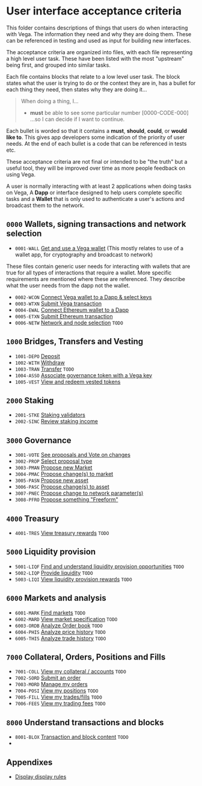 # User interface acceptance criteria

This folder contains descriptions of things that users do when interacting with Vega. The information they need and why they are doing them. These can be referenced in testing and used as input for building new interfaces.

The acceptance criteria are organized into files, with each file representing a high level user task. These have been listed with the most "upstream" being first, and grouped into similar tasks.

Each file contains blocks that relate to a low level user task. The block states what the user is trying to do or the context they are in, has a bullet for each thing they need, then states why they are doing it...

> When doing a thing, I...
>  - **must** be able to see some particular number [0000-CODE-000]
> ...so I can decide if I want to continue.

Each bullet is worded so that it contains a **must**, **should**, **could**, or **would like to**. This gives app developers some indication of the priority of user needs. At the end of each bullet is a code that can be referenced in tests etc.

These acceptance criteria are not final or intended to be "the truth" but a useful tool, they will be improved over time as more people feedback on using Vega.

A user is normally interacting with at least 2 applications when doing tasks on Vega, A **Dapp** or interface designed to help users complete specific tasks and a **Wallet** that is only used to authenticate a user's actions and broadcast them to the network.

## `0000` Wallets, signing transactions and network selection

- `0001-WALL` [Get and use a Vega wallet](0001-WALL-wallet.md) (This mostly relates to use of a wallet app, for cryptography and broadcast to network)

These files contain generic user needs for interacting with wallets that are true for all types of interactions that require a wallet. More specific requirements are mentioned where these are referenced. They describe what the user needs from the dapp not the wallet.

- `0002-WCON` [Connect Vega wallet to a Dapp & select keys](0002-WCON-connect_vega_wallet.md)
- `0003-WTXN` [Submit Vega transaction](0003-WTXN-submit_vega_transaction.md)
- `0004-EWAL` [Connect Ethereum wallet to a Dapp](0004-EWAL-connect_ethereum_wallet.md)
- `0005-ETXN` [Submit Ethereum transaction](0005-ETXN-submit_ethereum_transaction.md)
- `0006-NETW` [Network and node selection](0006-NETW-network-and-nodes.md) `TODO`

## `1000` Bridges, Transfers and Vesting

- `1001-DEPO` [Deposit](1001-DEPO-desposit.md)
- `1002-WITH` [Withdraw](1002-WITH-withdraw.md)
- `1003-TRAN` [Transfer](1003-TRAN-transfer.md) `TODO`
- `1004-ASSO` [Associate governance token with a Vega key](1004-ASSO-associate.md)
- `1005-VEST` [View and redeem vested tokens](1005-VEST-vesting.md)

## `2000` Staking

- `2001-STKE` [Staking validators](2001-STKE-staking.md)
- `2002-SINC` [Review staking income](2002-SINC-staking-income.md)

## `3000` Governance

- `3001-VOTE` [See proposals and Vote on changes](3001-VOTE-vote.md)
- `3002-PROP` [Select proposal type](3002-PROP-propose.md)
- `3003-PMAN` [Propose new Market](3003-PMAN-propose_new_market.md)
- `3004-PMAC` [Propose change(s) to market](3004-PMAC-propose_market_change.md)
- `3005-PASN` [Propose new asset](3005-PASN-propose_new_asset.md)
- `3006-PASC` [Propose change(s) to asset](3006-PASC-propose_asset_change.md)
- `3007-PNEC` [Propose change to network parameter(s)](3007-PNEC-propose_network.md)
- `3008-PFRO` [Propose something "Freeform"](3008-PFRO-propose_freeform.md)

## `4000` Treasury

- `4001-TRES` [View treasury rewards](4001-TRES-view_treasury_rewards.md) `TODO`

## `5000` Liquidity provision

- `5001-LIQF` [Find and understand liquidity provision opportunities](5001-LIQF-liquidity_opportunities.md) `TODO`
- `5002-LIQP` [Provide liquidity](5002-LIQP-provide_liquidity.md) `TODO`
- `5003-LIQI` [View liquidity provision rewards](5003-LIQI-liquidity_income.md) `TODO`

## `6000` Markets and analysis

- `6001-MARK` [Find markets](6001-MARK-find_markets.md) `TODO`
- `6002-MARD` [View market specification](6002-MDET-market-details.md) `TODO`
- `6003-ORDB` [Analyze Order book](6003-ORDB-order_book.md) `TODO`
- `6004-PHIS` [Analyze price history](6004-PHIS-price_history.md) `TODO`
- `6005-THIS` [Analyze trade history](6005-THIS-trade_history.md) `TODO`

## `7000` Collateral, Orders, Positions and Fills

- `7001-COLL` [View my collateral / accounts](7001-COLL-collateral.md) `TODO`
- `7002-SORD` [Submit an order](7002-SORD-submit_orders.md)
- `7003-MORD` [Manage my orders](7003-MORD-manage_orders.md)
- `7004-POSI` [View my positions](7004-POSI-positions.md) `TODO`
- `7005-FILL` [View my trades/fills](7005-FILL-fills.md) `TODO`
- `7006-FEES` [View my trading fees](7006-FEES-fees.md) `TODO`

## `8000` Understand transactions and blocks

- `8001-BLOX` [Transaction and block content](8001-BLOX-transaction_and_blocks.md) `TODO`
-
## Appendixes

- [Display display rules](9001-DATA-data_display.md)
